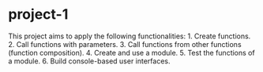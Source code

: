 # project-1
This project aims to apply the following functionalities:  1. Create functions. 2. Call functions with parameters. 3. Call functions from other functions (function composition). 4. Create and use a module. 5. Test the functions of a module. 6. Build console-based user interfaces.
